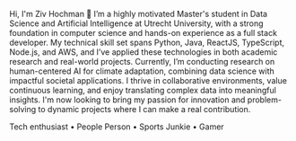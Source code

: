 Hi, I'm Ziv Hochman 👋 I’m a highly motivated Master's student in Data Science and Artificial Intelligence at Utrecht University, with a strong foundation in computer science and hands-on experience as a full stack developer. My technical skill set spans Python, Java, ReactJS, TypeScript, Node.js, and AWS, and I’ve applied these technologies in both academic research and real-world projects. Currently, I’m conducting research on human-centered AI for climate adaptation, combining data science with impactful societal applications. I thrive in collaborative environments, value continuous learning, and enjoy translating complex data into meaningful insights. I'm now looking to bring my passion for innovation and problem-solving to dynamic projects where I can make a real contribution.

Tech enthusiast • People Person • Sports Junkie • Gamer
